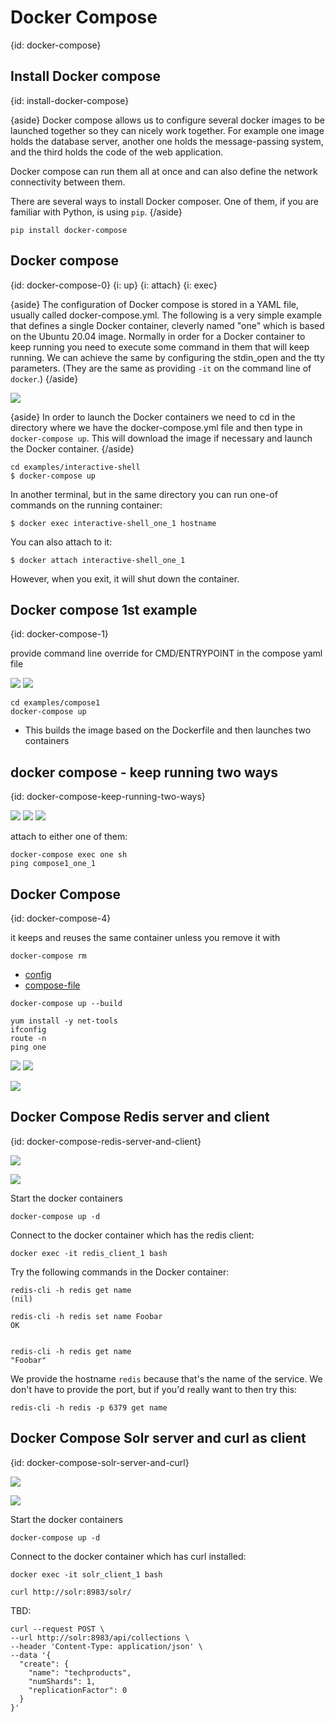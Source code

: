 # Docker Compose
{id: docker-compose}

## Install Docker compose
{id: install-docker-compose}

{aside}
Docker compose allows us to configure several docker images to be launched together so they can nicely work together.
For example one image holds the database server, another one holds the message-passing system, and the third holds the code of the web application.

Docker compose can run them all at once and can also define the network connectivity between them.

There are several ways to install Docker composer. One of them, if you are familiar with Python, is using `pip`.
{/aside}

```
pip install docker-compose
```

## Docker compose
{id: docker-compose-0}
{i: up}
{i: attach}
{i: exec}

{aside}
The configuration of Docker compose is stored in a YAML file, usually called docker-compose.yml.
The following is a very simple example that defines a single Docker container, cleverly named "one"
which is based on the Ubuntu 20.04 image. Normally in order for a Docker container to keep running
you need to execute some command in them that will keep running. We can achieve the same by configuring
the stdin_open and the tty parameters. (They are the same as providing `-it` on the command line of
`docker`.)
{/aside}

![](examples/interactive-shell/docker-compose.yml)

{aside}
In order to launch the Docker containers we need to cd in the directory where we have the docker-compose.yml file and then
type in `docker-compose up`. This will download the image if necessary and launch the Docker container.
{/aside}

```
cd examples/interactive-shell
$ docker-compose up
```

In another terminal, but in the same directory you can run one-of commands on the running container:

```
$ docker exec interactive-shell_one_1 hostname
```

You can also attach to it:

```
$ docker attach interactive-shell_one_1
```

However, when you exit, it will shut down the container.



## Docker compose 1st example
{id: docker-compose-1}

provide command line override for CMD/ENTRYPOINT in the compose yaml file

![](examples/compose1/docker-compose.yml)
![](examples/compose1/Dockerfile)

```
cd examples/compose1
docker-compose up
```

* This builds the image based on the Dockerfile and then launches two containers

## docker compose - keep running two ways
{id: docker-compose-keep-running-two-ways}

![](examples/compose2/docker-compose.yml)
![](examples/compose2/Dockerfile1)
![](examples/compose2/Dockerfile2)

attach to either one of them:

```
docker-compose exec one sh
ping compose1_one_1
```

## Docker Compose
{id: docker-compose-4}

it keeps and reuses the same container unless you remove it with

```
docker-compose rm
```

* [config](https://docs.docker.com/compose/reference/config/)
* [compose-file](https://docs.docker.com/compose/compose-file/)

```
docker-compose up --build

yum install -y net-tools
ifconfig
route -n
ping one
```

![](examples/interactive-shell-two/docker-compose.yml)
![](examples/interactive-shell-two/Dockerfile1)

![](examples/interactive-shell-3/docker-compose.yml)


## Docker Compose Redis server and client
{id: docker-compose-redis-server-and-client}

![](examples/redis/docker-compose.yml)

![](examples/redis/Dockerfile)


Start the docker containers

```
docker-compose up -d
```

Connect to the docker container which has the redis client:

```
docker exec -it redis_client_1 bash
```

Try the following commands in the Docker container:

```
redis-cli -h redis get name
(nil)

redis-cli -h redis set name Foobar
OK


redis-cli -h redis get name
"Foobar"
```

We provide the hostname `redis` because that's the name of the service.
We don't have to provide the port, but if you'd really want to then try this:

```
redis-cli -h redis -p 6379 get name
```



## Docker Compose Solr server and curl as client
{id: docker-compose-solr-server-and-curl}

![](examples/solr/docker-compose.yml)

![](examples/solr/Dockerfile)


Start the docker containers

```
docker-compose up -d
```

Connect to the docker container which has curl installed:

```
docker exec -it solr_client_1 bash
```

```
curl http://solr:8983/solr/
```


TBD:

```
curl --request POST \
--url http://solr:8983/api/collections \
--header 'Content-Type: application/json' \
--data '{
  "create": {
    "name": "techproducts",
    "numShards": 1,
    "replicationFactor": 0
  }
}'
```

